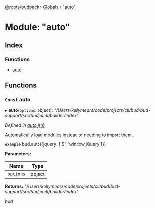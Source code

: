 [@roots/budpack](../README.md) › [Globals](../globals.md) › ["auto"](_auto_.md)

# Module: "auto"

## Index

### Functions

* [auto](_auto_.md#const-auto)

## Functions

### `Const` auto

▸ **auto**(`options`: object): *"/Users/kellymears/code/projects/cli/bud/bud-support/src/budpack/builder/index"*

*Defined in [auto.js:6](https://github.com/roots/bud-support/blob/91a13d1/src/budpack/builder/api/auto.js#L6)*

Automatically load modules instead of needing to import them.

**`example`** bud.auto({jquery: ['$', 'window.jQuery']})

**Parameters:**

Name | Type |
------ | ------ |
`options` | object |

**Returns:** *"/Users/kellymears/code/projects/cli/bud/bud-support/src/budpack/builder/index"*

bud
